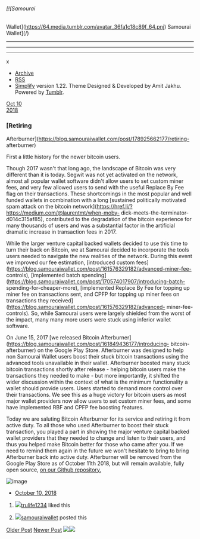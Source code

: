 ###### [![Samourai
Wallet](https://64.media.tumblr.com/avatar_36fa1c18c89f_64.pnj) Samourai
Wallet](/)

* * *

* * *

* * *

x

  * [Archive](/archive)
  * [RSS](https://blog.samouraiwallet.com/rss)
  * [Simplify](http://simplifytheme.tumblr.com) version 1.22. Theme Designed & Developed by [](http://amitjakhu.com)Amit Jakhu. Powered by [Tumblr](http://tumblr.com).

[Oct 10  
2018](https://blog.samouraiwallet.com/post/178925662177/retiring-afterburner)

### [Retiring
Afterburner](https://blog.samouraiwallet.com/post/178925662177/retiring-
afterburner)

First a little history for the newer bitcoin users.  

Though 2017 wasn't that long ago, the landscape of Bitcoin was very different
than it is today. Segwit was not yet activated on the network, almost all
popular wallet software didn't allow users to set custom miner fees, and very
few allowed users to send with the useful Replace By Fee flag on their
transactions. These shortcomings in the most popular and well funded wallets
in combination with a long [sustained politically motivated spam attack on the
bitcoin network](https://href.li/?https://medium.com/@laurentmt/when-moby-
dick-meets-the-terminator-d014c315af85), contributed to the degradation of the
bitcoin experience for many thousands of users and was a substantial factor in
the artificial dramatic increase in transaction fees in 2017.

While the larger venture capital backed wallets decided to use this time to
turn their back on Bitcoin, we at Samourai decided to incorporate the tools
users needed to navigate the new realities of the network. During this event
we improved our fee estimation, [introduced custom
fees](https://blog.samouraiwallet.com/post/161576329182/advanced-miner-fee-
controls), [implemented batch
spending](https://blog.samouraiwallet.com/post/170574017907/introducing-batch-
spending-for-cheaper-more), [implemented Replace By Fee for topping up miner
fee on transactions sent, and CPFP for topping up miner fees on transactions
they received](https://blog.samouraiwallet.com/post/161576329182/advanced-
miner-fee-controls). So, while Samourai users were largely shielded from the
worst of the impact, many many more users were stuck using inferior wallet
software.

On June 15, 2017 [we released Bitcoin
Afterburner](https://blog.samouraiwallet.com/post/161849436177/introducing-
bitcoin-afterburner) on the Google Play Store. Afterburner was designed to
help non Samourai Wallet users boost their stuck bitcoin transactions using
the advanced tools unavailable in their wallet. Afterburner boosted many stuck
bitcoin transactions shortly after release - helping bitcoin users make the
transactions they needed to make -  but more importantly, it shifted the wider
discussion within the context of what is the minimum functionality a wallet
should provide users. Users started to demand more control over their
transactions. We see this as a huge victory for bitcoin users as most major
wallet providers now allow users to set custom miner fees, and some have
implemented RBF and CPFP fee boosting features.

Today we are saluting Bitcoin Afterburner for its service and retiring it from
active duty. To all those who used Afterburner to boost their stuck
transaction, you played a part in showing the major venture capital backed
wallet providers that they needed to change and listen to their users, and
thus you helped make Bitcoin better for those who came after you. If we need
to remind them again in the future we won't hesitate to bring to bring
Afterburner back into active duty. Afterburner will be removed from the Google
Play Store as of October 11th 2018, but will remain available, fully open
source, [on our Github repository.
](https://href.li/?https://github.com/Samourai-Wallet/Afterburner)

![image](https://64.media.tumblr.com/5ea2f934bc639929185152b3ee43e45f/tumblr_inline_pgeektlpHo1tu47rq_500.gifv)

  * [October 10, 2018](https://blog.samouraiwallet.com/post/178925662177/retiring-afterburner)

  1. [![](https://assets.tumblr.com/images/default_avatar/cone_open_16.png)](https://trulife1234.tumblr.com/ "Sharing Love ")[trulife1234](https://trulife1234.tumblr.com/ "Sharing Love") liked this 

  2. [![](https://64.media.tumblr.com/avatar_36fa1c18c89f_16.pnj)](https://blog.samouraiwallet.com/ "Samourai Wallet")[samouraiwallet](https://blog.samouraiwallet.com/ "Samourai Wallet") posted this 

[Older Post](https://blog.samouraiwallet.com/post/178536644472) [Newer
Post](https://blog.samouraiwallet.com/post/181715312912)
![](https://px.srvcs.tumblr.com/impixu?T=1653247679&J=eyJ0eXBlIjoidXJsIiwidXJsIjoiaHR0cDovL2Jsb2cuc2Ftb3VyYWl3YWxsZXQuY29tL3Bvc3QvMTc4OTI1NjYyMTc3L3JldGlyaW5nLWFmdGVyYnVybmVyIiwicmVxdHlwZSI6MCwicm91dGUiOiIvcG9zdC86aWQvOnN1bW1hcnkiLCJub3NjcmlwdCI6MX0=&U=CHICGCNBNB&K=515104f35967535c0b15cf0cdf3c641c2445f27eac46987f681349d1de736a2b&R=)![](https://px.srvcs.tumblr.com/impixu?T=1653247679&J=eyJ0eXBlIjoicG9zdCIsInVybCI6Imh0dHA6Ly9ibG9nLnNhbW91cmFpd2FsbGV0LmNvbS9wb3N0LzE3ODkyNTY2MjE3Ny9yZXRpcmluZy1hZnRlcmJ1cm5lciIsInJlcXR5cGUiOjAsInJvdXRlIjoiL3Bvc3QvOmlkLzpzdW1tYXJ5IiwicG9zdHMiOlt7InBvc3RpZCI6IjE3ODkyNTY2MjE3NyIsImJsb2dpZCI6MjM1MTUyNzczLCJzb3VyY2UiOjMzfV0sIm5vc2NyaXB0IjoxfQ==&U=PPGLAGNFED&K=7c38c5a64c556bb3afab04f1f3e092806ab334f654d61ba5e3d138d1f8a1f779&R=)


